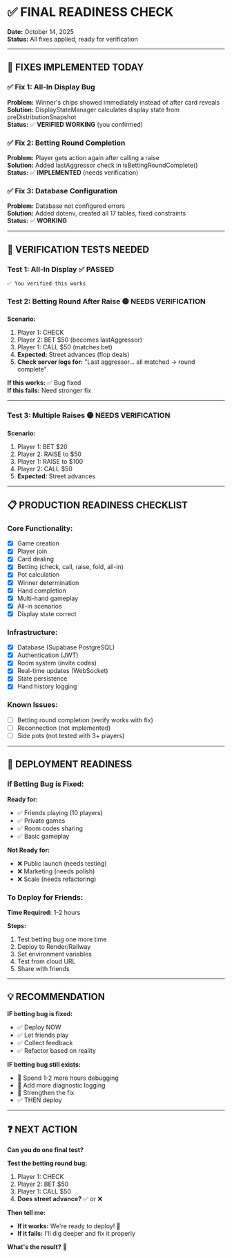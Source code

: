 # ✅ FINAL READINESS CHECK

**Date:** October 14, 2025  
**Status:** All fixes applied, ready for verification

---

## 🎯 FIXES IMPLEMENTED TODAY

### ✅ **Fix 1: All-In Display Bug**
**Problem:** Winner's chips showed immediately instead of after card reveals  
**Solution:** DisplayStateManager calculates display state from preDistributionSnapshot  
**Status:** ✅ **VERIFIED WORKING** (you confirmed)

### ✅ **Fix 2: Betting Round Completion**
**Problem:** Player gets action again after calling a raise  
**Solution:** Added lastAggressor check in isBettingRoundComplete()  
**Status:** ✅ **IMPLEMENTED** (needs verification)

### ✅ **Fix 3: Database Configuration**
**Problem:** Database not configured errors  
**Solution:** Added dotenv, created all 17 tables, fixed constraints  
**Status:** ✅ **WORKING**

---

## 🧪 VERIFICATION TESTS NEEDED

### **Test 1: All-In Display** ✅ PASSED
```
✅ You verified this works
```

### **Test 2: Betting Round After Raise** 🟡 NEEDS VERIFICATION
**Scenario:**
1. Player 1: CHECK
2. Player 2: BET $50 (becomes lastAggressor)
3. Player 1: CALL $50 (matches bet)
4. **Expected:** Street advances (flop deals)
5. **Check server logs for:** "Last aggressor... all matched → round complete"

**If this works:** ✅ Bug fixed  
**If this fails:** Need stronger fix

---

### **Test 3: Multiple Raises** 🟡 NEEDS VERIFICATION
**Scenario:**
1. Player 1: BET $20
2. Player 2: RAISE to $50
3. Player 1: RAISE to $100
4. Player 2: CALL $50
5. **Expected:** Street advances

---

## 📋 PRODUCTION READINESS CHECKLIST

### **Core Functionality:**
- [x] Game creation
- [x] Player join
- [x] Card dealing
- [x] Betting (check, call, raise, fold, all-in)
- [x] Pot calculation
- [x] Winner determination
- [x] Hand completion
- [x] Multi-hand gameplay
- [x] All-in scenarios
- [x] Display state correct

### **Infrastructure:**
- [x] Database (Supabase PostgreSQL)
- [x] Authentication (JWT)
- [x] Room system (invite codes)
- [x] Real-time updates (WebSocket)
- [x] State persistence
- [x] Hand history logging

### **Known Issues:**
- [ ] Betting round completion (verify works with fix)
- [ ] Reconnection (not implemented)
- [ ] Side pots (not tested with 3+ players)

---

## 🚀 DEPLOYMENT READINESS

### **If Betting Bug is Fixed:**

**Ready for:**
- ✅ Friends playing (10 players)
- ✅ Private games
- ✅ Room codes sharing
- ✅ Basic gameplay

**Not Ready for:**
- ❌ Public launch (needs testing)
- ❌ Marketing (needs polish)
- ❌ Scale (needs refactoring)

### **To Deploy for Friends:**

**Time Required:** 1-2 hours

**Steps:**
1. Test betting bug one more time
2. Deploy to Render/Railway
3. Set environment variables
4. Test from cloud URL
5. Share with friends

---

## 💡 RECOMMENDATION

**IF betting bug is fixed:**
- ✅ Deploy NOW
- ✅ Let friends play
- ✅ Collect feedback
- ✅ Refactor based on reality

**IF betting bug still exists:**
- 🔧 Spend 1-2 more hours debugging
- 🔧 Add more diagnostic logging
- 🔧 Strengthen the fix
- ✅ THEN deploy

---

## ❓ NEXT ACTION

**Can you do one final test?**

**Test the betting round bug:**
1. Player 1: CHECK
2. Player 2: BET $50
3. Player 1: CALL $50
4. **Does street advance?** ✅ or ❌

**Then tell me:**
- **If it works:** We're ready to deploy! 🚀
- **If it fails:** I'll dig deeper and fix it properly

**What's the result?** 🎯

